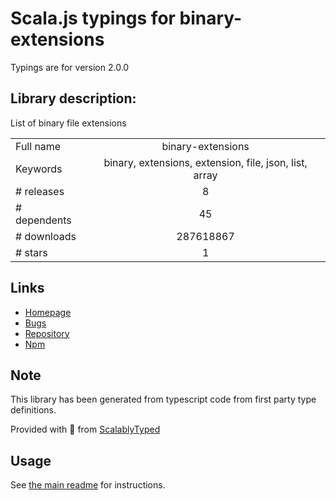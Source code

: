 
# Scala.js typings for binary-extensions

Typings are for version 2.0.0

## Library description:
List of binary file extensions

|                    |                 |
| ------------------ | :-------------: |
| Full name          | binary-extensions |
| Keywords           | binary, extensions, extension, file, json, list, array |
| # releases         | 8 |
| # dependents       | 45 |
| # downloads        | 287618867 |
| # stars            | 1 |

## Links
- [Homepage](https://github.com/sindresorhus/binary-extensions#readme)
- [Bugs](https://github.com/sindresorhus/binary-extensions/issues)
- [Repository](https://github.com/sindresorhus/binary-extensions)
- [Npm](https://www.npmjs.com/package/binary-extensions)
    


## Note
This library has been generated from typescript code from first party type definitions.

Provided with :purple_heart: from [ScalablyTyped](https://github.com/oyvindberg/ScalablyTyped)

## Usage
See [the main readme](../../readme.md) for instructions.


